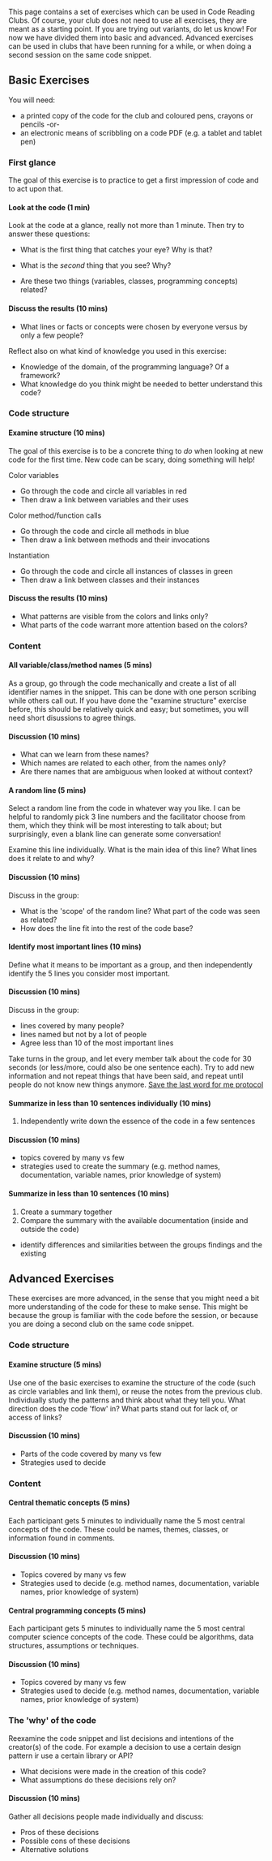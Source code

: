 This page contains a set of exercises which can be used in Code Reading Clubs. Of course, your club does not need to use all exercises, they are meant as a starting point. If you are trying out variants, do let us know!
For now we have divided them into basic and advanced. Advanced exercises can be used in clubs that have been running for a while, or when doing a second session on the same code snippet.

## Basic Exercises

You will need:

- a printed copy of the code for the club and coloured pens, crayons or pencils
-or- 
- an electronic means of scribbling on a code PDF (e.g. a tablet and tablet pen)

### First glance

The goal of this exercise is to practice to get a first impression of code and to act upon that.

#### Look at the code (1 min)

Look at the code at a glance, really not more than 1 minute. Then try to answer these questions:

* What is the first thing that catches your eye? Why is that?

* What is the *second* thing that you see? Why?

* Are these two things (variables, classes, programming concepts) related?


#### Discuss the results (10 mins)

* What lines or facts or concepts were chosen by everyone versus by only a few people?

Reflect also on what kind of knowledge you used in this exercise:
* Knowledge of the domain, of the programming language? Of a framework?
* What knowledge do you think might be needed to better understand this code?

### Code structure

#### Examine structure (10 mins)
The goal of this exercise is to be a concrete thing to *do* when looking at new code for the first time. New code can be scary, doing something will help!

Color variables
* Go through the code and circle all variables in red
* Then draw a link between variables and their uses

Color method/function calls
* Go through the code and circle all methods in blue 
* Then draw a link between methods and their invocations

Instantiation 
* Go through the code and circle all instances of classes in green 
* Then draw a link between classes and their instances

#### Discuss the results (10 mins)
* What patterns are visible from the colors and links only?
* What parts of the code warrant more attention based on the colors?

### Content

#### All variable/class/method names (5 mins)

As a group, go through the code mechanically and create a list of all identifier names in the snippet. This can be done with one person scribing while others call out. If you have done the "examine structure" exercise before, this should be relatively quick and easy; but sometimes, you will need short disussions to agree things.

#### Discussion (10 mins)

* What can we learn from these names?
* Which names are related to each other, from the names only?
* Are there names that are ambiguous when looked at without context?

#### A random line (5 mins)

Select a random line from the code in whatever way you like. I can be helpful to randomly pick 3 line numbers and the facilitator choose from them, which they think will be most interesting to talk about; but surprisingly, even a blank line can generate some conversation!

Examine this line individually. What is the main idea of this line? What lines does it relate to and why?

#### Discussion (10 mins)

Discuss in the group:

* What is the 'scope' of the random line? What part of the code was seen as related?
* How does the line fit into the rest of the code base?

#### Identify most important lines (10 mins)
Define what it means to be important as a group, and then independently identify the 5 lines you consider most important.

#### Discussion (10 mins)
Discuss in the group:

- lines covered by many people?
- lines named but not by a lot of people
- Agree less than 10 of the most important lines

Take turns in the group, and let every member talk about the code for 30 seconds (or less/more, could also be one sentence each). Try to add new information and not repeat things that have been said, and repeat until people do not know new things anymore.
[Save the last word for me protocol](https://lead.nwp.org/knowledgebase/save-the-last-word-for-me-protocol/)

#### Summarize in less than 10 sentences individually (10 mins)
1. Independently write down the essence of the code in a few sentences

#### Discussion (10 mins)
- topics covered by many vs few
- strategies used to create the summary (e.g. method names, documentation, variable names, prior knowledge of system)

#### Summarize in less than 10 sentences (10 mins)
1. Create a summary together
1. Compare the summary with the available documentation (inside and outside the code)
- identify differences and similarities between the groups findings and the existing

## Advanced Exercises

These exercises are more advanced, in the sense that you might need a bit more understanding of the code for these to make sense. This might be because the group is familiar with the code before the session, or because you are doing a second club on the same code snippet.

### Code structure

#### Examine structure (5 mins)

Use one of the basic exercises to examine the structure of the code (such as circle variables and link them), or reuse the notes from the previous club. Individually study the patterns and think about what they tell you. What direction does the code 'flow' in? What parts stand out for lack of, or access of links?

#### Discussion (10 mins)

- Parts of the code covered by many vs few
- Strategies used to decide 

### Content

#### Central thematic concepts (5 mins)

Each participant gets 5 minutes to individually name the 5 most central concepts of the code. These could be names, themes, classes, or information found in comments. 

#### Discussion (10 mins)

- Topics covered by many vs few
- Strategies used to decide (e.g. method names, documentation, variable names, prior knowledge of system)

#### Central programming concepts (5 mins)

Each participant gets 5 minutes to individually name the 5 most central computer science concepts of the code. These could be algorithms, data structures, assumptions or techniques.

#### Discussion (10 mins)

- Topics covered by many vs few
- Strategies used to decide (e.g. method names, documentation, variable names, prior knowledge of system)

### The 'why' of the code

Reexamine the code snippet and list decisions and intentions of the creator(s) of the code. For example a decision to use a certain design pattern ir use a certain library or API?

* What decisions were made in the creation of this code? 
* What assumptions do these decisions rely on?

#### Discussion (10 mins)

Gather all decisions people made individually and discuss:

- Pros of these decisions
- Possible cons of these decisions
- Alternative solutions

